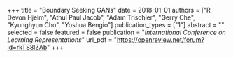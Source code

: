 +++
title = "Boundary Seeking GANs"
date = 2018-01-01
authors = ["R Devon Hjelm", "Athul Paul Jacob", "Adam Trischler", "Gerry Che", "Kyunghyun Cho", "Yoshua Bengio"]
publication_types = ["1"]
abstract = ""
selected = false
featured = false
publication = "*International Conference on Learning Representations*"
url_pdf = "https://openreview.net/forum?id=rkTS8lZAb"
+++

